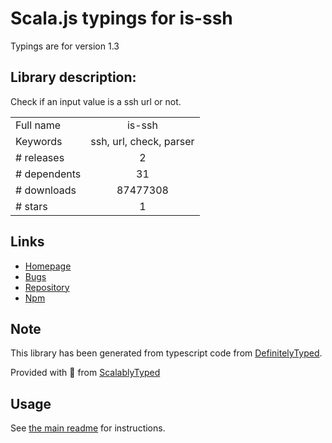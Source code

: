 
# Scala.js typings for is-ssh

Typings are for version 1.3

## Library description:
Check if an input value is a ssh url or not.

|                    |                 |
| ------------------ | :-------------: |
| Full name          | is-ssh |
| Keywords           | ssh, url, check, parser |
| # releases         | 2 |
| # dependents       | 31 |
| # downloads        | 87477308 |
| # stars            | 1 |

## Links
- [Homepage](https://github.com/IonicaBizau/node-is-ssh)
- [Bugs](https://github.com/IonicaBizau/node-is-ssh/issues)
- [Repository](https://github.com/IonicaBizau/node-is-ssh)
- [Npm](https://www.npmjs.com/package/is-ssh)
    


## Note
This library has been generated from typescript code from [DefinitelyTyped](https://definitelytyped.org).

Provided with :purple_heart: from [ScalablyTyped](https://github.com/oyvindberg/ScalablyTyped)

## Usage
See [the main readme](../../readme.md) for instructions.


